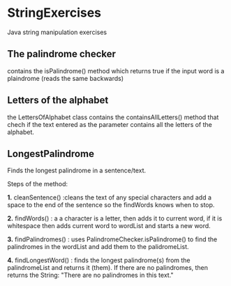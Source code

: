 # StringExercises
Java string manipulation exercises

## The palindrome checker 

contains the isPalindrome() method which returns true if the input word is a plaindrome (reads the same backwards)

## Letters of the alphabet

the LettersOfAlphabet class contains the containsAllLetters() method that chech if the text entered as the parameter contains all the letters of the alphabet. 

## LongestPalindrome

Finds the longest palindrome in a sentence/text.

Steps of the method: 

**1.** cleanSentence() :cleans the text of any special characters and add a space to the end of the sentence so the findWords knows when to stop.

**2.** findWords() : a a character is a letter, then adds it to current word, if it is whitespace then adds current word to wordList and starts a new word. 

**3.** findPalindromes() : uses PalindromeChecker.isPalindrome() to find the palindromes in the wordList and add them to the palidromeList.

**4.** findLongestWord() : finds the longest palindrome(s) from the palindromeList and returns it (them). If there are no palindromes, then returns the String: "There are no palindromes in this text."

